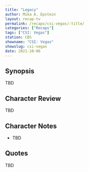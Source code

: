 ```yaml
---
title: "Legacy"
author: Mika A. Epstein
layout: recap-tv
permalink: /recaps/csi-vegas/:title/
categories: ["Recaps"]
tags: ["CSI: Vegas"]
station: CBS
showname: "CSI: Vegas"
showslug: csi-vegas
date: 2021-10-06
---
```


## Synopsis

TBD

## Character Review

TBD

## Character Notes

* TBD

## Quotes

TBD
